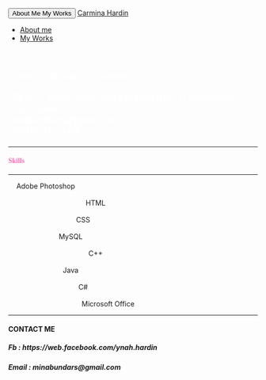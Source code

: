 <!DOCTYPE html>
<html lang="en">
<head>
  <title>Portfolio</title>
  <meta charset="utf-8">
  <meta name="viewport" content="width=device-width, initial-scale=1">
  <link rel="stylesheet" href="css/bootstrap.min.css">
  <script src="jquery.min.js"></script>
  <script src="js/bootstrap.min.js"></script>
  <link rel="stylesheet" href="w3.css">
  <style>    .navbar {
      margin-bottom: 0;
      border-radius: 0;
    }
    body 
{
background-image: url("images/bg.png");
      height:700px;
      background-attachment:fixed;
      background-position:center;
      background-size: cover;
}
p {
    font-family: "Times New Roman", Times, serif;
}

  </style>
</head>
<body>
<nav class="navbar navbar-inverse">
  <div class="container-fluid">
    <div class="navbar-header">
      <button type="button" class="navbar-toggle" data-toggle="collapse" data-target="#myNavbar">
        <span class="icon-bar">About Me</span>
        <span class="icon-bar">My Works</span>                       
      </button>
      <a class="navbar-brand" href="#">Carmina Hardin</a>
    </div>
    <div class="collapse navbar-collapse" id="myNavbar">
      <ul class="nav navbar-nav">
        <li class="active"><a href="index.html">About me</a></li>
        <li><a href="works.html">My Works</a></li>
    </div>
  </div>
</nav>
<div class="container">
 <h3 style="color:white">
  <br>
  <p><b>CARMINA BESABELLA HARDIN</b><br> </p>
  <p style="font-size: 20px">Blk F-17 Lot 8, Brgy. San Lorenzo Ruiz 1, Dasmarinas City, Cavite.<br>
  minabundars@gmail.com <br>
 +63915-213-9454</p>
 </h3>
 <hr>
 <h4 style="color:hotpink">
   <p><b>Skills</b></p>
 </h4> <hr>

<div class="w3-progress-container w3-light-grey">
  <div id="myBar" class="w3-progressbar w3-grey" style="width:30%" align="center">Adobe Photoshop</div>
</div><br>
<div class="w3-progress-container w3-pale-yellow">
  <div id="myBar" class="w3-progressbar w3-yellow" style="width:70%" align="center">HTML</div>
</div><br>
<div class="w3-progress-container w3-pale-red">
  <div id="myBar" class="w3-progressbar w3-red" style="width:60%" align="center">CSS</div>
</div><br>
<div class="w3-progress-container w3-pale-green">
  <div id="myBar" class="w3-progressbar w3-green" style="width:50%" align="center">MySQL</div>
</div><br>
<div class="w3-progress-container w3-pale-blue">
  <div id="myBar" class="w3-progressbar w3-blue" style="width:70%" align="center">C++</div>
</div><br>
<div class="w3-progress-container w3-pale-red">
  <div id="myBar" class="w3-progressbar w3-pink" style="width:50%" align="center">Java</div>
</div><br>
<div class="w3-progress-container w3-pale-yellow">
  <div id="myBar" class="w3-progressbar w3-amber" style="width:60%" align="center">C#</div>
</div><br>
<div class="w3-progress-container w3-light-green">
  <div id="myBar" class="w3-progressbar w3-green" style="width:80%" align="center">Microsoft Office</div>
</div>
    <hr style="color: white" size="2px">
	<div class="align-center">
		<h4> CONTACT ME</h4>
		<h5> Fb : https://web.facebook.com/ynah.hardin</h5>
		<h5> Email : minabundars@gmail.com</h5>
</body>
</html>
